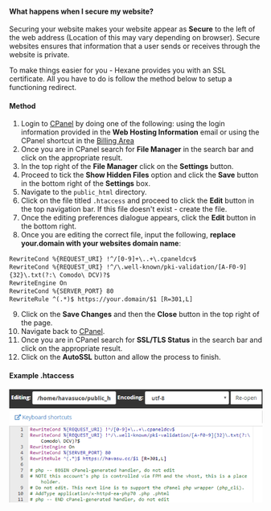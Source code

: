 #### What happens when I secure my website?
Securing your website makes your website appear as **Secure** to the left of the web address (Location of this may vary depending on browser). Secure websites ensures that information that a user sends or receives through the website is private.

To make things easier for you - Hexane provides you with an SSL certificate. All you have to do is follow the method below to setup a functioning redirect.

#### Method
1. Login to [CPanel](https://cpanel.hexaneweb.com) by doing one of the following: using the login information provided in the **Web Hosting Information** email or using the CPanel shortcut in the [Billing Area](https://billing.hexanenetworks.com/)
2. Once you are in CPanel search for **File Manager** in the search bar and click on the appropriate result.
3. In the top right of the **File Manager** click on the **Settings** button. 
4. Proceed to tick the **Show Hidden Files** option and click the **Save** button in the bottom right of the **Settings** box.
5. Navigate to the ``public_html`` directory.
6. Click on the file titled ``.htaccess`` and proceed to click the **Edit** button in the top navigation bar. If this file doesn't exist - create the file.
7. Once the editing preferences dialogue appears, click the **Edit** button in the bottom right.
8. Once you are editing the correct file, input the following, **replace your.domain with your websites domain name**:
```
RewriteCond %{REQUEST_URI} !^/[0-9]+\..+\.cpaneldcv$
RewriteCond %{REQUEST_URI} !^/\.well-known/pki-validation/[A-F0-9]{32}\.txt(?:\ Comodo\ DCV)?$
RewriteEngine On
RewriteCond %{SERVER_PORT} 80
RewriteRule ^(.*)$ https://your.domain/$1 [R=301,L]
```
9. Click on the **Save Changes** and then the **Close** button in the top right of the page.
10. Navigate back to [CPanel](https://cpanel.hexaneweb.com).
11. Once you are in CPanel search for **SSL/TLS Status** in the search bar and click on the appropriate result.
12. Click on the **AutoSSL** button and allow the process to finish.

#### Example .htaccess
![](https://raw.githubusercontent.com/HexaneNetworks/help-assets/master/assets/example-htaccess.png)